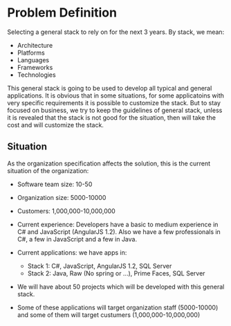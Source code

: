 # Problem Definition

Selecting a general stack to rely on for the next 3 years.
By stack, we mean:
 - Architecture
 - Platforms
 - Languages
 - Frameworks
 - Technologies

 This general stack is going to be used to develop all typical and general applications.
 It is obvious that in some situations, for some applicatoins with very specific requirements it is possible to customize the stack.
 But to stay focused on business, we try to keep the guidelines of general stack, unless it is revealed that the stack is not good for the situation, then will take the cost and will customize the stack.

 ## Situation
 As the organization specification affects the solution, this is the current situation of the organization:

 - Software team size: 10-50
 - Organization size: 5000-10000
 - Customers: 1,000,000-10,000,000
 - Current experience: Developers have a basic to medium experience in C# and JavaScript (AngularJS 1.2). Also we have a few professionals in C#, a few in JavaScript and a few in Java.
 - Current applications: we have apps in:
   - Stack 1: C#, JavaScript, AngularJS 1.2, SQL Server
   - Stack 2: Java, Raw (No spring or ...), Prime Faces, SQL Server

 - We will have about 50 projects which will be developed with this general stack.
 - Some of these applications will target organization staff (5000-10000) and some of them will target custumers (1,000,000-10,000,000)
